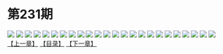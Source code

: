 # 第231期
![](https://mao.mhtupian.com/uploads/img/7563/202254/manhua_12_20151014_2015101408563244271.jpg)
![](https://mao.mhtupian.com/uploads/img/7563/202254/manhua_12_20151014_2015101408563469850.jpg)
![](https://mao.mhtupian.com/uploads/img/7563/202254/manhua_12_20151014_2015101408563677796.jpg)
![](https://mao.mhtupian.com/uploads/img/7563/202254/manhua_12_20151014_2015101408563836864.jpg)
![](https://mao.mhtupian.com/uploads/img/7563/202254/manhua_12_20151014_2015101408564028836.jpg)
![](https://mao.mhtupian.com/uploads/img/7563/202254/manhua_12_20151014_2015101408564226413.jpg)
![](https://mao.mhtupian.com/uploads/img/7563/202254/manhua_12_20151014_2015101408564427990.jpg)
![](https://mao.mhtupian.com/uploads/img/7563/202254/manhua_12_20151014_2015101408564766964.jpg)
![](https://mao.mhtupian.com/uploads/img/7563/202254/manhua_12_20151014_2015101408564987148.jpg)
![](https://mao.mhtupian.com/uploads/img/7563/202254/manhua_12_20151014_2015101408565126644.jpg)
![](https://mao.mhtupian.com/uploads/img/7563/202254/manhua_12_20151014_2015101408565446900.jpg)
![](https://mao.mhtupian.com/uploads/img/7563/202254/manhua_12_20151014_2015101408565626056.jpg)
![](https://mao.mhtupian.com/uploads/img/7563/202254/manhua_12_20151014_2015101408565992389.jpg)
![](https://mao.mhtupian.com/uploads/img/7563/202254/manhua_12_20151014_2015101408570149339.jpg)
![](https://mao.mhtupian.com/uploads/img/7563/202254/manhua_12_20151014_2015101408570418920.jpg)
![](https://mao.mhtupian.com/uploads/img/7563/202254/manhua_12_20151014_2015101408570677716.jpg)
![](https://mao.mhtupian.com/uploads/img/7563/202254/manhua_12_20151014_2015101408570857620.jpg)
![](https://mao.mhtupian.com/uploads/img/7563/202254/manhua_12_20151014_2015101408571278571.jpg)
![](https://mao.mhtupian.com/uploads/img/7563/202254/manhua_12_20151014_2015101408571412540.jpg)
![](https://mao.mhtupian.com/uploads/img/7563/202254/manhua_12_20151014_2015101408571795124.jpg)
![](https://mao.mhtupian.com/uploads/img/7563/202254/manhua_12_20151014_2015101408571914671.jpg)
![](https://mao.mhtupian.com/uploads/img/7563/202254/manhua_12_20151014_2015101408572224977.jpg)
![](https://mao.mhtupian.com/uploads/img/7563/202254/manhua_12_20151014_2015101408572422774.jpg)
![](https://mao.mhtupian.com/uploads/img/7563/202254/manhua_12_20151014_2015101408572765077.jpg)
[【上一章】](./52.md)
[【目录】](./README.md)
[【下一章】](./54.md)
